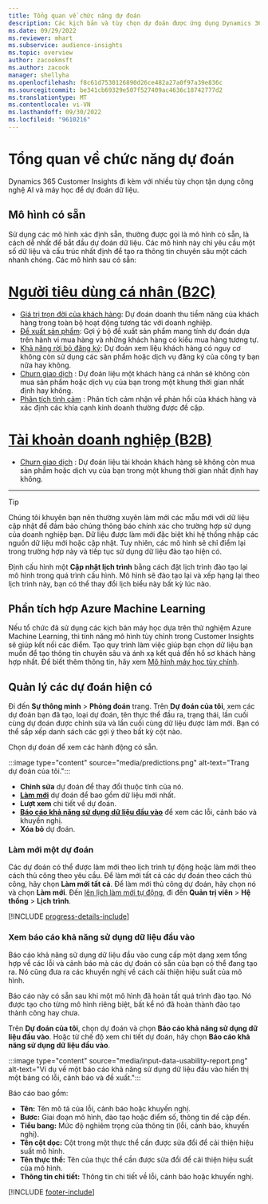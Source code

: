 ```yaml
---
title: Tổng quan về chức năng dự đoán
description: Các kịch bản và tùy chọn dự đoán được ứng dụng Dynamics 365 Customer Insights hỗ trợ.
ms.date: 09/29/2022
ms.reviewer: mhart
ms.subservice: audience-insights
ms.topic: overview
author: zacookmsft
ms.author: zacook
manager: shellyha
ms.openlocfilehash: f8c61d7530126890d26ce482a27a0f97a39e836c
ms.sourcegitcommit: be341cb69329e507f527409ac4636c18742777d2
ms.translationtype: MT
ms.contentlocale: vi-VN
ms.lasthandoff: 09/30/2022
ms.locfileid: "9610216"
---
```

# <a name="predictions-overview"></a>Tổng quan về chức năng dự đoán

Dynamics 365 Customer Insights đi kèm với nhiều tùy chọn tận dụng công nghệ AI và máy học để dự đoán dữ liệu.

## <a name="out-of-box-models"></a>Mô hình có sẵn

Sử dụng các mô hình xác định sẵn, thường được gọi là mô hình có sẵn, là cách dễ nhất để bắt đầu dự đoán dữ liệu. Các mô hình này chỉ yêu cầu một số dữ liệu và cấu trúc nhất định để tạo ra thông tin chuyên sâu một cách nhanh chóng. Các mô hình sau có sẵn:

# <a name="individual-consumers-b-to-c"></a>[Người tiêu dùng cá nhân (B2C)](#tab/b2c)

- [Giá trị trọn đời của khách hàng](predict-customer-lifetime-value.md): Dự đoán doanh thu tiềm năng của khách hàng trong toàn bộ hoạt động tương tác với doanh nghiệp.
- [Đề xuất sản phẩm](predict-product-recommendation.md): Gợi ý bộ đề xuất sản phẩm mang tính dự đoán dựa trên hành vi mua hàng và những khách hàng có kiểu mua hàng tương tự.
- [Khả năng rời bỏ đăng ký](predict-subscription-churn.md): Dự đoán xem liệu khách hàng có nguy cơ không còn sử dụng các sản phẩm hoặc dịch vụ đăng ký của công ty bạn nữa hay không.
- [Churn giao dịch](predict-transactional-churn.md) : Dự đoán liệu một khách hàng cá nhân sẽ không còn mua sản phẩm hoặc dịch vụ của bạn trong một khung thời gian nhất định hay không.
- [Phân tích tình cảm](sentiment-analysis.md) : Phân tích cảm nhận về phản hồi của khách hàng và xác định các khía cạnh kinh doanh thường được đề cập.

# <a name="business-accounts-b-to-b"></a>[Tài khoản doanh nghiệp (B2B)](#tab/b2b)

- [Churn giao dịch](predict-transactional-churn.md) : Dự đoán liệu tài khoản khách hàng sẽ không còn mua sản phẩm hoặc dịch vụ của bạn trong một khung thời gian nhất định hay không.

---

> [!TIP]
> Chúng tôi khuyên bạn nên thường xuyên làm mới các mẫu mới với dữ liệu cập nhật để đảm bảo chúng thông báo chính xác cho trường hợp sử dụng của doanh nghiệp bạn. Dữ liệu được làm mới đặc biệt khi hệ thống nhập các nguồn dữ liệu mới hoặc cập nhật. Tuy nhiên, các mô hình sẽ chỉ điểm lại trong trường hợp này và tiếp tục sử dụng dữ liệu đào tạo hiện có.
>
> Định cấu hình một **Cập nhật lịch trình** bằng cách đặt lịch trình đào tạo lại mô hình trong quá trình cấu hình. Mô hình sẽ đào tạo lại và xếp hạng lại theo lịch trình này, bạn có thể thay đổi lịch biểu này bất kỳ lúc nào.

## <a name="azure-machine-learning-integration"></a>Phần tích hợp Azure Machine Learning

Nếu tổ chức đã sử dụng các kịch bản máy học dựa trên thử nghiệm Azure Machine Learning, thì tính năng mô hình tùy chỉnh trong Customer Insights sẽ giúp kết nối các điểm. Tạo quy trình làm việc giúp bạn chọn dữ liệu bạn muốn để tạo thông tin chuyên sâu và ánh xạ kết quả đến hồ sơ khách hàng hợp nhất. Để biết thêm thông tin, hãy xem [Mô hình máy học tùy chỉnh](custom-models.md).

## <a name="manage-existing-predictions"></a>Quản lý các dự đoán hiện có

Đi đến **Sự thông minh** > **Phỏng đoán** trang. Trên **Dự đoán của tôi**, xem các dự đoán bạn đã tạo, loại dự đoán, tên thực thể đầu ra, trạng thái, lần cuối cùng dự đoán được chỉnh sửa và lần cuối cùng dữ liệu được làm mới. Bạn có thể sắp xếp danh sách các gợi ý theo bất kỳ cột nào.

Chọn dự đoán để xem các hành động có sẵn.

:::image type="content" source="media/predictions.png" alt-text="Trang dự đoán của tôi.":::

- **Chỉnh sửa** dự đoán để thay đổi thuộc tính của nó.
- [**Làm mới**](#refresh-a-prediction) dự đoán để bao gồm dữ liệu mới nhất.
- **Lượt xem** chi tiết về dự đoán.
- [**Báo cáo khả năng sử dụng dữ liệu đầu vào**](#view-the-input-data-usability-report) để xem các lỗi, cảnh báo và khuyến nghị.
- **Xóa bỏ** dự đoán.

### <a name="refresh-a-prediction"></a>Làm mới một dự đoán

Các dự đoán có thể được làm mới theo lịch trình tự động hoặc làm mới theo cách thủ công theo yêu cầu. Để làm mới tất cả các dự đoán theo cách thủ công, hãy chọn **Làm mới tất cả**. Để làm mới thủ công dự đoán, hãy chọn nó và chọn **Làm mới**. Đến [lên lịch làm mới tự động](schedule-refresh.md), đi đến **Quản trị viên** > **Hệ thống** > **Lịch trình**.

[!INCLUDE [progress-details-include](includes/progress-details-pane.md)]

### <a name="view-the-input-data-usability-report"></a>Xem báo cáo khả năng sử dụng dữ liệu đầu vào

Báo cáo khả năng sử dụng dữ liệu đầu vào cung cấp một dạng xem tổng hợp về các lỗi và cảnh báo mà các dự đoán có sẵn của bạn có thể đang tạo ra. Nó cũng đưa ra các khuyến nghị về cách cải thiện hiệu suất của mô hình.

Báo cáo này có sẵn sau khi một mô hình đã hoàn tất quá trình đào tạo. Nó được tạo cho từng mô hình riêng biệt, bất kể nó đã hoàn thành đào tạo thành công hay chưa.

Trên **Dự đoán của tôi**, chọn dự đoán và chọn **Báo cáo khả năng sử dụng dữ liệu đầu vào**. Hoặc từ chế độ xem chi tiết dự đoán, hãy chọn **Báo cáo khả năng sử dụng dữ liệu đầu vào**.

:::image type="content" source="media/input-data-usability-report.png" alt-text="Ví dụ về một báo cáo khả năng sử dụng dữ liệu đầu vào hiển thị một bảng có lỗi, cảnh báo và đề xuất.":::

Báo cáo bao gồm:

- **Tên:** Tên mô tả của lỗi, cảnh báo hoặc khuyến nghị.
- **Bươc:** Giai đoạn mô hình, đào tạo hoặc điểm số, thông tin đề cập đến.
- **Tiểu bang:** Mức độ nghiêm trọng của thông tin (lỗi, cảnh báo, khuyến nghị).
- **Tên cột dọc:** Cột trong một thực thể cần được sửa đổi để cải thiện hiệu suất mô hình.
- **Tên thực thể:** Tên của thực thể cần được sửa đổi để cải thiện hiệu suất của mô hình.
- **Thông tin chi tiết:** Thông tin chi tiết về lỗi, cảnh báo hoặc khuyến nghị.

[!INCLUDE [footer-include](includes/footer-banner.md)]
